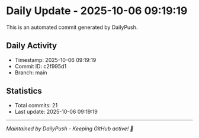 # Daily Update - 2025-10-06 09:19:19

This is an automated commit generated by DailyPush.

## Daily Activity
- Timestamp: 2025-10-06 09:19:19
- Commit ID: c2f995d1
- Branch: main

## Statistics
- Total commits: 21
- Last update: 2025-10-06 09:19:19

---
*Maintained by DailyPush - Keeping GitHub active! 🚀*
